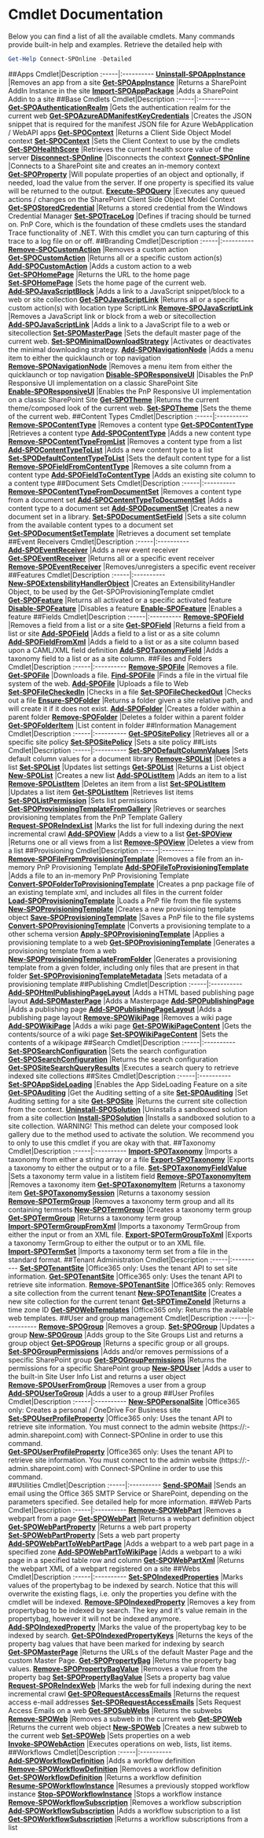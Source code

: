 # Cmdlet Documentation #
Below you can find a list of all the available cmdlets. Many commands provide built-in help and examples. Retrieve the detailed help with 

```powershell
Get-Help Connect-SPOnline -Detailed
```

##Apps
Cmdlet|Description
:-----|:----------
**[Uninstall&#8209;SPOAppInstance](UninstallSPOAppInstance.md)** |Removes an app from a site
**[Get&#8209;SPOAppInstance](GetSPOAppInstance.md)** |Returns a SharePoint AddIn Instance in the site
**[Import&#8209;SPOAppPackage](ImportSPOAppPackage.md)** |Adds a SharePoint Addin to a site
##Base Cmdlets
Cmdlet|Description
:-----|:----------
**[Get&#8209;SPOAuthenticationRealm](GetSPOAuthenticationRealm.md)** |Gets the authentication realm for the current web
**[Get&#8209;SPOAzureADManifestKeyCredentials](GetSPOAzureADManifestKeyCredentials.md)** |Creates the JSON snippet that is required for the manifest JSON file for Azure WebApplication / WebAPI apps
**[Get&#8209;SPOContext](GetSPOContext.md)** |Returns a Client Side Object Model context
**[Set&#8209;SPOContext](SetSPOContext.md)** |Sets the Client Context to use by the cmdlets
**[Get&#8209;SPOHealthScore](GetSPOHealthScore.md)** |Retrieves the current health score value of the server
**[Disconnect&#8209;SPOnline](DisconnectSPOnline.md)** |Disconnects the context
**[Connect&#8209;SPOnline](ConnectSPOnline.md)** |Connects to a SharePoint site and creates an in-memory context
**[Get&#8209;SPOProperty](GetSPOProperty.md)** |Will populate properties of an object and optionally, if needed, load the value from the server. If one property is specified its value will be returned to the output.
**[Execute&#8209;SPOQuery](ExecuteSPOQuery.md)** |Executes any queued actions / changes on the SharePoint Client Side Object Model Context
**[Get&#8209;SPOStoredCredential](GetSPOStoredCredential.md)** |Returns a stored credential from the Windows Credential Manager
**[Set&#8209;SPOTraceLog](SetSPOTraceLog.md)** |Defines if tracing should be turned on. PnP Core, which is the foundation of these cmdlets uses the standard Trace functionality of .NET. With this cmdlet you can turn capturing of this trace to a log file on or off.
##Branding
Cmdlet|Description
:-----|:----------
**[Remove&#8209;SPOCustomAction](RemoveSPOCustomAction.md)** |Removes a custom action
**[Get&#8209;SPOCustomAction](GetSPOCustomAction.md)** |Returns all or a specific custom action(s)
**[Add&#8209;SPOCustomAction](AddSPOCustomAction.md)** |Adds a custom action to a web
**[Get&#8209;SPOHomePage](GetSPOHomePage.md)** |Returns the URL to the home page
**[Set&#8209;SPOHomePage](SetSPOHomePage.md)** |Sets the home page of the current web.
**[Add&#8209;SPOJavaScriptBlock](AddSPOJavaScriptBlock.md)** |Adds a link to a JavaScript snippet/block to a web or site collection
**[Get&#8209;SPOJavaScriptLink](GetSPOJavaScriptLink.md)** |Returns all or a specific custom action(s) with location type ScriptLink
**[Remove&#8209;SPOJavaScriptLink](RemoveSPOJavaScriptLink.md)** |Removes a JavaScript link or block from a web or sitecollection
**[Add&#8209;SPOJavaScriptLink](AddSPOJavaScriptLink.md)** |Adds a link to a JavaScript file to a web or sitecollection
**[Set&#8209;SPOMasterPage](SetSPOMasterPage.md)** |Sets the default master page of the current web.
**[Set&#8209;SPOMinimalDownloadStrategy](SetSPOMinimalDownloadStrategy.md)** |Activates or deactivates the minimal downloading strategy.
**[Add&#8209;SPONavigationNode](AddSPONavigationNode.md)** |Adds a menu item to either the quicklaunch or top navigation
**[Remove&#8209;SPONavigationNode](RemoveSPONavigationNode.md)** |Removes a menu item from either the quicklaunch or top navigation
**[Disable&#8209;SPOResponsiveUI](DisableSPOResponsiveUI.md)** |Disables the PnP Responsive UI implementation on a classic SharePoint Site
**[Enable&#8209;SPOResponsiveUI](EnableSPOResponsiveUI.md)** |Enables the PnP Responsive UI implementation on a classic SharePoint Site
**[Get&#8209;SPOTheme](GetSPOTheme.md)** |Returns the current theme/composed look of the current web.
**[Set&#8209;SPOTheme](SetSPOTheme.md)** |Sets the theme of the current web.
##Content Types
Cmdlet|Description
:-----|:----------
**[Remove&#8209;SPOContentType](RemoveSPOContentType.md)** |Removes a content type
**[Get&#8209;SPOContentType](GetSPOContentType.md)** |Retrieves a content type
**[Add&#8209;SPOContentType](AddSPOContentType.md)** |Adds a new content type
**[Remove&#8209;SPOContentTypeFromList](RemoveSPOContentTypeFromList.md)** |Removes a content type from a list
**[Add&#8209;SPOContentTypeToList](AddSPOContentTypeToList.md)** |Adds a new content type to a list
**[Set&#8209;SPODefaultContentTypeToList](SetSPODefaultContentTypeToList.md)** |Sets the default content type for a list
**[Remove&#8209;SPOFieldFromContentType](RemoveSPOFieldFromContentType.md)** |Removes a site column from a content type
**[Add&#8209;SPOFieldToContentType](AddSPOFieldToContentType.md)** |Adds an existing site column to a content type
##Document Sets
Cmdlet|Description
:-----|:----------
**[Remove&#8209;SPOContentTypeFromDocumentSet](RemoveSPOContentTypeFromDocumentSet.md)** |Removes a content type from a document set
**[Add&#8209;SPOContentTypeToDocumentSet](AddSPOContentTypeToDocumentSet.md)** |Adds a content type to a document set
**[Add&#8209;SPODocumentSet](AddSPODocumentSet.md)** |Creates a new document set in a library.
**[Set&#8209;SPODocumentSetField](SetSPODocumentSetField.md)** |Sets a site column from the available content types to a document set
**[Get&#8209;SPODocumentSetTemplate](GetSPODocumentSetTemplate.md)** |Retrieves a document set template
##Event Receivers
Cmdlet|Description
:-----|:----------
**[Add&#8209;SPOEventReceiver](AddSPOEventReceiver.md)** |Adds a new event receiver
**[Get&#8209;SPOEventReceiver](GetSPOEventReceiver.md)** |Returns all or a specific event receiver
**[Remove&#8209;SPOEventReceiver](RemoveSPOEventReceiver.md)** |Removes/unregisters a specific event receiver
##Features
Cmdlet|Description
:-----|:----------
**[New&#8209;SPOExtensbilityHandlerObject](NewSPOExtensbilityHandlerObject.md)** |Creates an ExtensibilityHandler Object, to be used by the Get-SPOProvisioningTemplate cmdlet
**[Get&#8209;SPOFeature](GetSPOFeature.md)** |Returns all activated or a specific activated feature
**[Disable&#8209;SPOFeature](DisableSPOFeature.md)** |Disables a feature
**[Enable&#8209;SPOFeature](EnableSPOFeature.md)** |Enables a feature
##Fields
Cmdlet|Description
:-----|:----------
**[Remove&#8209;SPOField](RemoveSPOField.md)** |Removes a field from a list or a site
**[Get&#8209;SPOField](GetSPOField.md)** |Returns a field from a list or site
**[Add&#8209;SPOField](AddSPOField.md)** |Adds a field to a list or as a site column
**[Add&#8209;SPOFieldFromXml](AddSPOFieldFromXml.md)** |Adds a field to a list or as a site column based upon a CAML/XML field definition
**[Add&#8209;SPOTaxonomyField](AddSPOTaxonomyField.md)** |Adds a taxonomy field to a list or as a site column.
##Files and Folders
Cmdlet|Description
:-----|:----------
**[Remove&#8209;SPOFile](RemoveSPOFile.md)** |Removes a file.
**[Get&#8209;SPOFile](GetSPOFile.md)** |Downloads a file.
**[Find&#8209;SPOFile](FindSPOFile.md)** |Finds a file in the virtual file system of the web.
**[Add&#8209;SPOFile](AddSPOFile.md)** |Uploads a file to Web
**[Set&#8209;SPOFileCheckedIn](SetSPOFileCheckedIn.md)** |Checks in a file
**[Set&#8209;SPOFileCheckedOut](SetSPOFileCheckedOut.md)** |Checks out a file
**[Ensure&#8209;SPOFolder](EnsureSPOFolder.md)** |Returns a folder given a site relative path, and will create it if it does not exist.
**[Add&#8209;SPOFolder](AddSPOFolder.md)** |Creates a folder within a parent folder
**[Remove&#8209;SPOFolder](RemoveSPOFolder.md)** |Deletes a folder within a parent folder
**[Get&#8209;SPOFolderItem](GetSPOFolderItem.md)** |List content in folder
##Information Management
Cmdlet|Description
:-----|:----------
**[Get&#8209;SPOSitePolicy](GetSPOSitePolicy.md)** |Retrieves all or a specific site policy
**[Set&#8209;SPOSitePolicy](SetSPOSitePolicy.md)** |Sets a site policy
##Lists
Cmdlet|Description
:-----|:----------
**[Set&#8209;SPODefaultColumnValues](SetSPODefaultColumnValues.md)** |Sets default column values for a document library
**[Remove&#8209;SPOList](RemoveSPOList.md)** |Deletes a list
**[Set&#8209;SPOList](SetSPOList.md)** |Updates list settings
**[Get&#8209;SPOList](GetSPOList.md)** |Returns a List object
**[New&#8209;SPOList](NewSPOList.md)** |Creates a new list
**[Add&#8209;SPOListItem](AddSPOListItem.md)** |Adds an item to a list
**[Remove&#8209;SPOListItem](RemoveSPOListItem.md)** |Deletes an item from a list
**[Set&#8209;SPOListItem](SetSPOListItem.md)** |Updates a list item
**[Get&#8209;SPOListItem](GetSPOListItem.md)** |Retrieves list items
**[Set&#8209;SPOListPermission](SetSPOListPermission.md)** |Sets list permissions
**[Get&#8209;SPOProvisioningTemplateFromGallery](GetSPOProvisioningTemplateFromGallery.md)** |Retrieves or searches provisioning templates from the PnP Template Gallery
**[Request&#8209;SPOReIndexList](RequestSPOReIndexList.md)** |Marks the list for full indexing during the next incremental crawl
**[Add&#8209;SPOView](AddSPOView.md)** |Adds a view to a list
**[Get&#8209;SPOView](GetSPOView.md)** |Returns one or all views from a list
**[Remove&#8209;SPOView](RemoveSPOView.md)** |Deletes a view from a list
##Provisioning
Cmdlet|Description
:-----|:----------
**[Remove&#8209;SPOFileFromProvisioningTemplate](RemoveSPOFileFromProvisioningTemplate.md)** |Removes a file from an in-memory PnP Provisioning Template
**[Add&#8209;SPOFileToProvisioningTemplate](AddSPOFileToProvisioningTemplate.md)** |Adds a file to an in-memory PnP Provisioning Template
**[Convert&#8209;SPOFolderToProvisioningTemplate](ConvertSPOFolderToProvisioningTemplate.md)** |Creates a pnp package file of an existing template xml, and includes all files in the current folder
**[Load&#8209;SPOProvisioningTemplate](LoadSPOProvisioningTemplate.md)** |Loads a PnP file from the file systems
**[New&#8209;SPOProvisioningTemplate](NewSPOProvisioningTemplate.md)** |Creates a new provisioning template object
**[Save&#8209;SPOProvisioningTemplate](SaveSPOProvisioningTemplate.md)** |Saves a PnP file to the file systems
**[Convert&#8209;SPOProvisioningTemplate](ConvertSPOProvisioningTemplate.md)** |Converts a provisioning template to a other schema version
**[Apply&#8209;SPOProvisioningTemplate](ApplySPOProvisioningTemplate.md)** |Applies a provisioning template to a web
**[Get&#8209;SPOProvisioningTemplate](GetSPOProvisioningTemplate.md)** |Generates a provisioning template from a web
**[New&#8209;SPOProvisioningTemplateFromFolder](NewSPOProvisioningTemplateFromFolder.md)** |Generates a provisioning template from a given folder, including only files that are present in that folder
**[Set&#8209;SPOProvisioningTemplateMetadata](SetSPOProvisioningTemplateMetadata.md)** |Sets metadata of a provisioning template
##Publishing
Cmdlet|Description
:-----|:----------
**[Add&#8209;SPOHtmlPublishingPageLayout](AddSPOHtmlPublishingPageLayout.md)** |Adds a HTML based publishing page layout
**[Add&#8209;SPOMasterPage](AddSPOMasterPage.md)** |Adds a Masterpage
**[Add&#8209;SPOPublishingPage](AddSPOPublishingPage.md)** |Adds a publishing page
**[Add&#8209;SPOPublishingPageLayout](AddSPOPublishingPageLayout.md)** |Adds a publishing page layout
**[Remove&#8209;SPOWikiPage](RemoveSPOWikiPage.md)** |Removes a wiki page
**[Add&#8209;SPOWikiPage](AddSPOWikiPage.md)** |Adds a wiki page
**[Get&#8209;SPOWikiPageContent](GetSPOWikiPageContent.md)** |Gets the contents/source of a wiki page
**[Set&#8209;SPOWikiPageContent](SetSPOWikiPageContent.md)** |Sets the contents of a wikipage
##Search
Cmdlet|Description
:-----|:----------
**[Set&#8209;SPOSearchConfiguration](SetSPOSearchConfiguration.md)** |Sets the search configuration
**[Get&#8209;SPOSearchConfiguration](GetSPOSearchConfiguration.md)** |Returns the search configuration
**[Get&#8209;SPOSiteSearchQueryResults](GetSPOSiteSearchQueryResults.md)** |Executes a search query to retrieve indexed site collections
##Sites
Cmdlet|Description
:-----|:----------
**[Set&#8209;SPOAppSideLoading](SetSPOAppSideLoading.md)** |Enables the App SideLoading Feature on a site
**[Get&#8209;SPOAuditing](GetSPOAuditing.md)** |Get the Auditing setting of a site
**[Set&#8209;SPOAuditing](SetSPOAuditing.md)** |Set Auditing setting for a site
**[Get&#8209;SPOSite](GetSPOSite.md)** |Returns the current site collection from the context.
**[Uninstall&#8209;SPOSolution](UninstallSPOSolution.md)** |Uninstalls a sandboxed solution from a site collection
**[Install&#8209;SPOSolution](InstallSPOSolution.md)** |Installs a sandboxed solution to a site collection. WARNING! This method can delete your composed look gallery due to the method used to activate the solution. We recommend you to only to use this cmdlet if you are okay with that.
##Taxonomy
Cmdlet|Description
:-----|:----------
**[Import&#8209;SPOTaxonomy](ImportSPOTaxonomy.md)** |Imports a taxonomy from either a string array or a file
**[Export&#8209;SPOTaxonomy](ExportSPOTaxonomy.md)** |Exports a taxonomy to either the output or to a file.
**[Set&#8209;SPOTaxonomyFieldValue](SetSPOTaxonomyFieldValue.md)** |Sets a taxonomy term value in a listitem field
**[Remove&#8209;SPOTaxonomyItem](RemoveSPOTaxonomyItem.md)** |Removes a taxonomy item
**[Get&#8209;SPOTaxonomyItem](GetSPOTaxonomyItem.md)** |Returns a taxonomy item
**[Get&#8209;SPOTaxonomySession](GetSPOTaxonomySession.md)** |Returns a taxonomy session
**[Remove&#8209;SPOTermGroup](RemoveSPOTermGroup.md)** |Removes a taxonomy term group and all its containing termsets
**[New&#8209;SPOTermGroup](NewSPOTermGroup.md)** |Creates a taxonomy term group
**[Get&#8209;SPOTermGroup](GetSPOTermGroup.md)** |Returns a taxonomy term group
**[Import&#8209;SPOTermGroupFromXml](ImportSPOTermGroupFromXml.md)** |Imports a taxonomy TermGroup from either the input or from an XML file.
**[Export&#8209;SPOTermGroupToXml](ExportSPOTermGroupToXml.md)** |Exports a taxonomy TermGroup to either the output or to an XML file.
**[Import&#8209;SPOTermSet](ImportSPOTermSet.md)** |Imports a taxonomy term set from a file in the standard format.
##Tenant Administration
Cmdlet|Description
:-----|:----------
**[Set&#8209;SPOTenantSite](SetSPOTenantSite.md)** |Office365 only: Uses the tenant API to set site information.
**[Get&#8209;SPOTenantSite](GetSPOTenantSite.md)** |Office365 only: Uses the tenant API to retrieve site information.
**[Remove&#8209;SPOTenantSite](RemoveSPOTenantSite.md)** |Office365 only: Removes a site collection from the current tenant
**[New&#8209;SPOTenantSite](NewSPOTenantSite.md)** |Creates a new site collection for the current tenant
**[Get&#8209;SPOTimeZoneId](GetSPOTimeZoneId.md)** |Returns a time zone ID
**[Get&#8209;SPOWebTemplates](GetSPOWebTemplates.md)** |Office365 only: Returns the available web templates.
##User and group management
Cmdlet|Description
:-----|:----------
**[Remove&#8209;SPOGroup](RemoveSPOGroup.md)** |Removes a group.
**[Set&#8209;SPOGroup](SetSPOGroup.md)** |Updates a group
**[New&#8209;SPOGroup](NewSPOGroup.md)** |Adds group to the Site Groups List and returns a group object
**[Get&#8209;SPOGroup](GetSPOGroup.md)** |Returns a specific group or all groups.
**[Set&#8209;SPOGroupPermissions](SetSPOGroupPermissions.md)** |Adds and/or removes permissions of a specific SharePoint group
**[Get&#8209;SPOGroupPermissions](GetSPOGroupPermissions.md)** |Returns the permissions for a specific SharePoint group
**[New&#8209;SPOUser](NewSPOUser.md)** |Adds a user to the built-in Site User Info List and returns a user object
**[Remove&#8209;SPOUserFromGroup](RemoveSPOUserFromGroup.md)** |Removes a user from a group
**[Add&#8209;SPOUserToGroup](AddSPOUserToGroup.md)** |Adds a user to a group
##User Profiles
Cmdlet|Description
:-----|:----------
**[New&#8209;SPOPersonalSite](NewSPOPersonalSite.md)** |Office365 only: Creates a personal / OneDrive For Business site
**[Set&#8209;SPOUserProfileProperty](SetSPOUserProfileProperty.md)** |Office365 only: Uses the tenant API to retrieve site information.  You must connect to the admin website (https://:<tenant>-admin.sharepoint.com) with Connect-SPOnline in order to use this command.  
**[Get&#8209;SPOUserProfileProperty](GetSPOUserProfileProperty.md)** |Office365 only: Uses the tenant API to retrieve site information.  You must connect to the admin website (https://:<tenant>-admin.sharepoint.com) with Connect-SPOnline in order to use this command.  
##Utilities
Cmdlet|Description
:-----|:----------
**[Send&#8209;SPOMail](SendSPOMail.md)** |Sends an email using the Office 365 SMTP Service or SharePoint, depending on the parameters specified. See detailed help for more information.
##Web Parts
Cmdlet|Description
:-----|:----------
**[Remove&#8209;SPOWebPart](RemoveSPOWebPart.md)** |Removes a webpart from a page
**[Get&#8209;SPOWebPart](GetSPOWebPart.md)** |Returns a webpart definition object
**[Get&#8209;SPOWebPartProperty](GetSPOWebPartProperty.md)** |Returns a web part property
**[Set&#8209;SPOWebPartProperty](SetSPOWebPartProperty.md)** |Sets a web part property
**[Add&#8209;SPOWebPartToWebPartPage](AddSPOWebPartToWebPartPage.md)** |Adds a webpart to a web part page in a specified zone
**[Add&#8209;SPOWebPartToWikiPage](AddSPOWebPartToWikiPage.md)** |Adds a webpart to a wiki page in a specified table row and column
**[Get&#8209;SPOWebPartXml](GetSPOWebPartXml.md)** |Returns the webpart XML of a webpart registered on a site
##Webs
Cmdlet|Description
:-----|:----------
**[Set&#8209;SPOIndexedProperties](SetSPOIndexedProperties.md)** |Marks values of the propertybag to be indexed by search. Notice that this will overwrite the existing flags, i.e. only the properties you define with the cmdlet will be indexed.
**[Remove&#8209;SPOIndexedProperty](RemoveSPOIndexedProperty.md)** |Removes a key from propertybag to be indexed by search. The key and it's value remain in the propertybag, however it will not be indexed anymore.
**[Add&#8209;SPOIndexedProperty](AddSPOIndexedProperty.md)** |Marks the value of the propertybag key to be indexed by search.
**[Get&#8209;SPOIndexedPropertyKeys](GetSPOIndexedPropertyKeys.md)** |Returns the keys of the property bag values that have been marked for indexing by search
**[Get&#8209;SPOMasterPage](GetSPOMasterPage.md)** |Returns the URLs of the default Master Page and the custom Master Page.
**[Get&#8209;SPOPropertyBag](GetSPOPropertyBag.md)** |Returns the property bag values.
**[Remove&#8209;SPOPropertyBagValue](RemoveSPOPropertyBagValue.md)** |Removes a value from the property bag
**[Set&#8209;SPOPropertyBagValue](SetSPOPropertyBagValue.md)** |Sets a property bag value
**[Request&#8209;SPOReIndexWeb](RequestSPOReIndexWeb.md)** |Marks the web for full indexing during the next incremental crawl
**[Get&#8209;SPORequestAccessEmails](GetSPORequestAccessEmails.md)** |Returns the request access e-mail addresses
**[Set&#8209;SPORequestAccessEmails](SetSPORequestAccessEmails.md)** |Sets Request Access Emails on a web
**[Get&#8209;SPOSubWebs](GetSPOSubWebs.md)** |Returns the subwebs
**[Remove&#8209;SPOWeb](RemoveSPOWeb.md)** |Removes a subweb in the current web
**[Get&#8209;SPOWeb](GetSPOWeb.md)** |Returns the current web object
**[New&#8209;SPOWeb](NewSPOWeb.md)** |Creates a new subweb to the current web
**[Set&#8209;SPOWeb](SetSPOWeb.md)** |Sets properties on a web
**[Invoke&#8209;SPOWebAction](InvokeSPOWebAction.md)** |Executes operations on web, lists, list items.
##Workflows
Cmdlet|Description
:-----|:----------
**[Add&#8209;SPOWorkflowDefinition](AddSPOWorkflowDefinition.md)** |Adds a workflow definition
**[Remove&#8209;SPOWorkflowDefinition](RemoveSPOWorkflowDefinition.md)** |Removes a workflow definition
**[Get&#8209;SPOWorkflowDefinition](GetSPOWorkflowDefinition.md)** |Returns a workflow definition
**[Resume&#8209;SPOWorkflowInstance](ResumeSPOWorkflowInstance.md)** |Resumes a previously stopped workflow instance
**[Stop&#8209;SPOWorkflowInstance](StopSPOWorkflowInstance.md)** |Stops a workflow instance
**[Remove&#8209;SPOWorkflowSubscription](RemoveSPOWorkflowSubscription.md)** |Removes a workflow subscription
**[Add&#8209;SPOWorkflowSubscription](AddSPOWorkflowSubscription.md)** |Adds a workflow subscription to a list
**[Get&#8209;SPOWorkflowSubscription](GetSPOWorkflowSubscription.md)** |Returns a workflow subscriptions from a list
